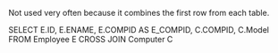 Not used very often because it combines the first row from each table. 

SELECT E.ID, E.ENAME, E.COMPID AS E_COMPID, C.COMPID, C.Model FROM Employee E CROSS JOIN Computer C